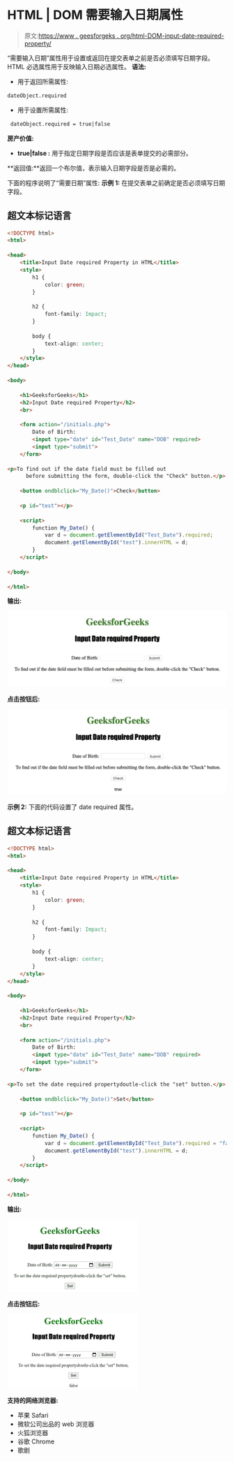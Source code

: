 # HTML | DOM 需要输入日期属性

> 原文:[https://www . geesforgeks . org/html-DOM-input-date-required-property/](https://www.geeksforgeeks.org/html-dom-input-date-required-property/)

“需要输入日期”属性用于设置或返回在提交表单之前是否必须填写日期字段。
HTML 必选属性用于反映输入日期必选属性。
**语法:**

*   用于返回所需属性:

```html
dateObject.required
```

*   用于设置所需属性:

```html
 dateObject.required = true|false
```

**房产价值:**

*   **true|false :** 用于指定日期字段是否应该是表单提交的必需部分。

**返回值:**返回一个布尔值，表示输入日期字段是否是必需的。

下面的程序说明了“需要日期”属性:
**示例 1:** 在提交表单之前确定是否必须填写日期字段。

## 超文本标记语言

```html
<!DOCTYPE html>
<html>

<head>
    <title>Input Date required Property in HTML</title>
    <style>
        h1 {
            color: green;
        }

        h2 {
            font-family: Impact;
        }

        body {
            text-align: center;
        }
    </style>
</head>

<body>

    <h1>GeeksforGeeks</h1>
    <h2>Input Date required Property</h2>
    <br>

    <form action="/initials.php">
        Date of Birth:
        <input type="date" id="Test_Date" name="DOB" required>
        <input type="submit">
    </form>

<p>To find out if the date field must be filled out
      before submitting the form, double-click the "Check" button.</p>

    <button ondblclick="My_Date()">Check</button>

    <p id="test"></p>

    <script>
        function My_Date() {
            var d = document.getElementById("Test_Date").required;
            document.getElementById("test").innerHTML = d;
        }
    </script>

</body>

</html>

```

**输出:**

![](img/8bc3d98ebdb0041f27de49ffe8aa0fc5.png)

**点击按钮后:**

![](img/bf0796a4227672c20377d47c6068c262.png)

**示例 2:** 下面的代码设置了 date required 属性。

## 超文本标记语言

```html
<!DOCTYPE html>
<html>

<head>
    <title>Input Date required Property in HTML</title>
    <style>
        h1 {
            color: green;
        }

        h2 {
            font-family: Impact;
        }

        body {
            text-align: center;
        }
    </style>
</head>

<body>

    <h1>GeeksforGeeks</h1>
    <h2>Input Date required Property</h2>
    <br>

    <form action="/initials.php">
        Date of Birth:
        <input type="date" id="Test_Date" name="DOB" required>
        <input type="submit">
    </form>

<p>To set the date required propertydoutle-click the "set" button.</p>

    <button ondblclick="My_Date()">Set</button>

    <p id="test"></p>

    <script>
        function My_Date() {
            var d = document.getElementById("Test_Date").required = "false";
            document.getElementById("test").innerHTML = d;
        }
    </script>

</body>

</html>

```

**输出:**

![](img/60077d0050a6ea4d06e5d11cf58fa6de.png)

**点击按钮后:**

![](img/a1cbfeebd30be1178245d7da8564ce0f.png)

**支持的网络浏览器:**

*   苹果 Safari
*   微软公司出品的 web 浏览器
*   火狐浏览器
*   谷歌 Chrome
*   歌剧